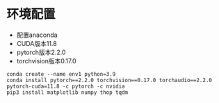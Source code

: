 # 环境配置
- 配置anaconda
- CUDA版本11.8
- pytorch版本2.2.0
- torchvision版本0.17.0
~~~shell
conda create --name env1 python=3.9
conda install pytorch==2.2.0 torchvision==0.17.0 torchaudio==2.2.0 pytorch-cuda=11.8 -c pytorch -c nvidia
pip3 install matplotlib numpy thop tqdm
~~~